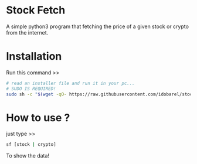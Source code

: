 # Stock Fetch

A simple python3 program that fetching the price of a given stock or crypto from the internet.

# Installation
Run this command >> 
```bash
# read an installer file and run it in your pc...
# SUDO IS REQUIRED!
sudo sh -c "$(wget -qO- https://raw.githubusercontent.com/idobarel/stock-fetch/main/install.sh)"
```

# How to use ? 
just type >> 
```bash
sf [stock | crypto]
```
To show the data!


